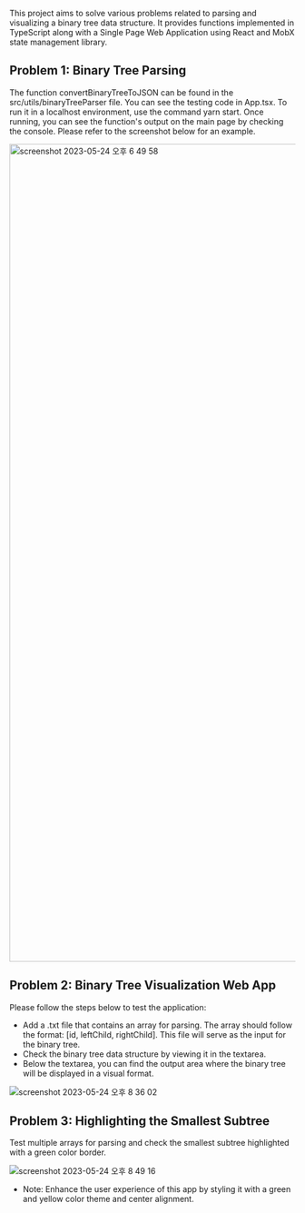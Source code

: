 This project aims to solve various problems related to parsing and visualizing a binary tree data structure. It provides functions implemented in TypeScript along with a Single Page Web Application using React and MobX state management library.


## Problem 1: Binary Tree Parsing

The function convertBinaryTreeToJSON can be found in the src/utils/binaryTreeParser file. You can see the testing code in App.tsx. To run it in a localhost environment, use the command yarn start. Once running, you can see the function's output on the main page by checking the console. Please refer to the screenshot below for an example.

<img width="1440" alt="screenshot 2023-05-24 오후 6 49 58" src="https://github.com/everywherejacobkim/ms-parsing-tree-react-typescript/assets/87889917/5eb4ad6a-805f-492f-97d2-c7cd711fc3f9">

## Problem 2: Binary Tree Visualization Web App

Please follow the steps below to test the application:
- Add a .txt file that contains an array for parsing. The array should follow the format: [id, leftChild, rightChild]. This file will serve as the input for the binary tree.
- Check the binary tree data structure by viewing it in the textarea.
- Below the textarea, you can find the output area where the binary tree will be displayed in a visual format.

![screenshot 2023-05-24 오후 8 36 02](https://github.com/everywherejacobkim/ms-parsing-tree-react-typescript/assets/87889917/7ee80849-9f07-48d1-8625-b59eede1c6cc)


## Problem 3: Highlighting the Smallest Subtree
Test multiple arrays for parsing and check the smallest subtree highlighted with a green color border.

![screenshot 2023-05-24 오후 8 49 16](https://github.com/everywherejacobkim/ms-parsing-tree-react-typescript/assets/87889917/1a9f773d-5d0c-49d6-81fc-15019f5baaae)


* Note: Enhance the user experience of this app by styling it with a green and yellow color theme and center alignment. 

